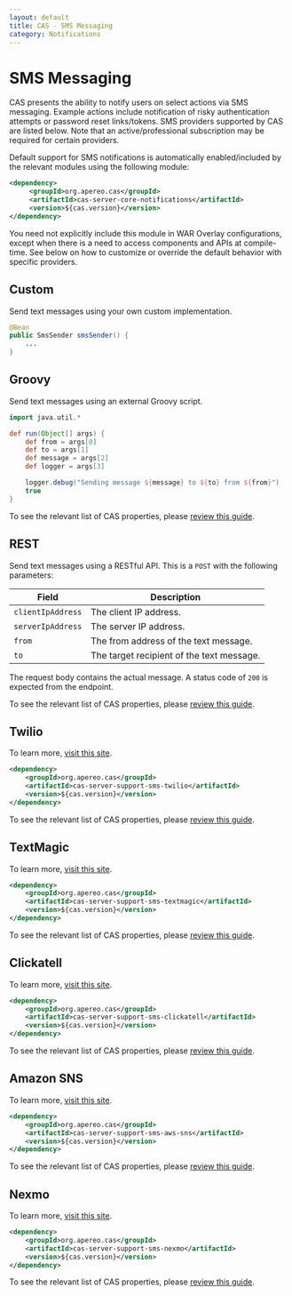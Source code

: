 ```yaml
---
layout: default
title: CAS - SMS Messaging
category: Notifications
---
```


# SMS Messaging

CAS presents the ability to notify users on select actions via SMS messaging. Example actions include notification of risky authentication attempts
or password reset links/tokens. SMS providers supported by CAS are listed below. Note that an active/professional subscription may be required for certain
providers.

Default support for SMS notifications is automatically enabled/included by the relevant modules using the following module:

```xml
<dependency>
     <groupId>org.apereo.cas</groupId>
     <artifactId>cas-server-core-notifications</artifactId>
     <version>${cas.version}</version>
</dependency>
```

You need not explicitly include this module in WAR Overlay configurations, except when there is a need to access components and APIs at compile-time. 
See below on how to customize or override the default behavior with specific providers.

## Custom

Send text messages using your own custom implementation.

```java
@Bean
public SmsSender smsSender() {
    ...
}    
```     

## Groovy

Send text messages using an external Groovy script.

```groovy
import java.util.*

def run(Object[] args) {
    def from = args[0]
    def to = args[1]
    def message = args[2]
    def logger = args[3]

    logger.debug("Sending message ${message} to ${to} from ${from}")
    true
}
```

To see the relevant list of CAS properties, please [review this guide](../configuration/Configuration-Properties.html#groovy).

## REST
  
  Send text messages using a RESTful API. This is a `POST` with the following parameters:
            
| Field               | Description
|---------------------|---------------------------------------------------
| `clientIpAddress`   | The client IP address.
| `serverIpAddress`   | The server IP address.
| `from`              | The from address of the text message.
| `to`                | The target recipient of the text message.

The request body contains the actual message. A status code of `200` is expected from the endpoint.

To see the relevant list of CAS properties, please [review this guide](../configuration/Configuration-Properties.html#rest-2).

## Twilio

To learn more, [visit this site](https://www.twilio.com/).

```xml
<dependency>
    <groupId>org.apereo.cas</groupId>
    <artifactId>cas-server-support-sms-twilio</artifactId>
    <version>${cas.version}</version>
</dependency>
```

To see the relevant list of CAS properties, please [review this guide](../configuration/Configuration-Properties.html#twilio).

## TextMagic

To learn more, [visit this site](https://www.textmagic.com/).

```xml
<dependency>
    <groupId>org.apereo.cas</groupId>
    <artifactId>cas-server-support-sms-textmagic</artifactId>
    <version>${cas.version}</version>
</dependency>
```

To see the relevant list of CAS properties, please [review this guide](../configuration/Configuration-Properties.html#textmagic).

## Clickatell

To learn more, [visit this site](http://www.clickatell.com/).

```xml
<dependency>
    <groupId>org.apereo.cas</groupId>
    <artifactId>cas-server-support-sms-clickatell</artifactId>
    <version>${cas.version}</version>
</dependency>
```

To see the relevant list of CAS properties, please [review this guide](../configuration/Configuration-Properties.html#clickatell).

## Amazon SNS

To learn more, [visit this site](https://docs.aws.amazon.com/sns).

```xml
<dependency>
    <groupId>org.apereo.cas</groupId>
    <artifactId>cas-server-support-sms-aws-sns</artifactId>
    <version>${cas.version}</version>
</dependency>
```

To see the relevant list of CAS properties, please [review this guide](../configuration/Configuration-Properties.html#amazon-sns).

## Nexmo

To learn more, [visit this site](https://dashboard.nexmo.com/).

```xml
<dependency>
    <groupId>org.apereo.cas</groupId>
    <artifactId>cas-server-support-sms-nexmo</artifactId>
    <version>${cas.version}</version>
</dependency>
```

To see the relevant list of CAS properties, please [review this guide](../configuration/Configuration-Properties.html#nexmo).
